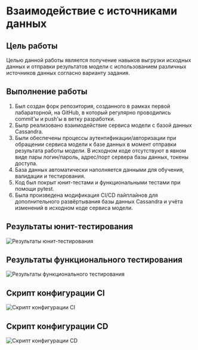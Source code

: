 # Взаимодействие с источниками данных

## Цель работы
Целью данной работы является получение навыков выгрузки исходных данных и отправки результатов модели с использованием различных источников данных согласно варианту задания.

## Выполнение работы
1. Был создан форк репозитория, созданного в рамках первой лабараторной, на GitHub, в который регулярно проводились commit'ы и push'ы в ветку разработки.
2. Былр реализовано взаимодействие сервиса модели с базой данных Cassandra.
3. Были обеспечены процессы аутентификации/авторизации при обращении сервиса модели к базе данных в момент отправки результата работы модели. В исходном 
коде отсутствуют в явном виде пары логин/пароль, адрес/порт сервера базы данных, токены доступа.
4. База данных автоматически наполняется данными для обучения, валидации и тестирования.
5. Код был покрыт юнит-тестами и функциональными тестами при помощи pytest.
6. Была произведена модификация CI/CD пайплайнов для дополнительного развёртывания базы данных Cassandra и учёта изменений в исходном коде сервиса модели.

## Результаты юнит-тестирования
![Результаты юнит-тестирования](https://github.com/PnthrLeo/big-data-2023-part2/assets/29786176/69366c0c-e8d4-42f3-9a5b-defdf56b6de4)
## Результаты функционального тестирования
![Результаты функционального тестирования](https://github.com/PnthrLeo/big-data-2023-part2/assets/29786176/736398b8-011c-4b10-ae34-2f92be3a64d9)

## Скрипт конфигурации CI
![Скрипт конфигурации CI](https://github.com/PnthrLeo/big-data-2023-part2/assets/29786176/c39f0488-5309-411f-8326-5ae05f3b3a06)

## Скрипт конфигурации CD
![Скрипт конфигурации CD](https://github.com/PnthrLeo/big-data-2023-part2/assets/29786176/33e60ffa-6fa1-4120-8fa4-b9a1f3f999ef)
